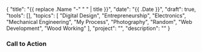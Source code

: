 {
    "title": "{{ replace .Name "-" " " | title }}",
    "date": "{{ .Date }}",
    "draft": true,
    "tools": [],
    "topics": [
        "Digital Design",
        "Entrepreneurship",
        "Electronics",
        "Mechanical Engineering",
        "My Process",
        "Photography",
        "Random",
        "Web Development",
        "Wood Working"
    ],
    "project": "",
    "description": ""
}
<!-- Templates

{{< youtube id >}} 
{{< figure src="/image/{{ .Name }}/file.jpg" title="Title" >}}

-->

<!-- Where to Post


 -->

 <!-- Keywords
 
 -- >

<!-- Brainstorm


 -->



### Call to Action

